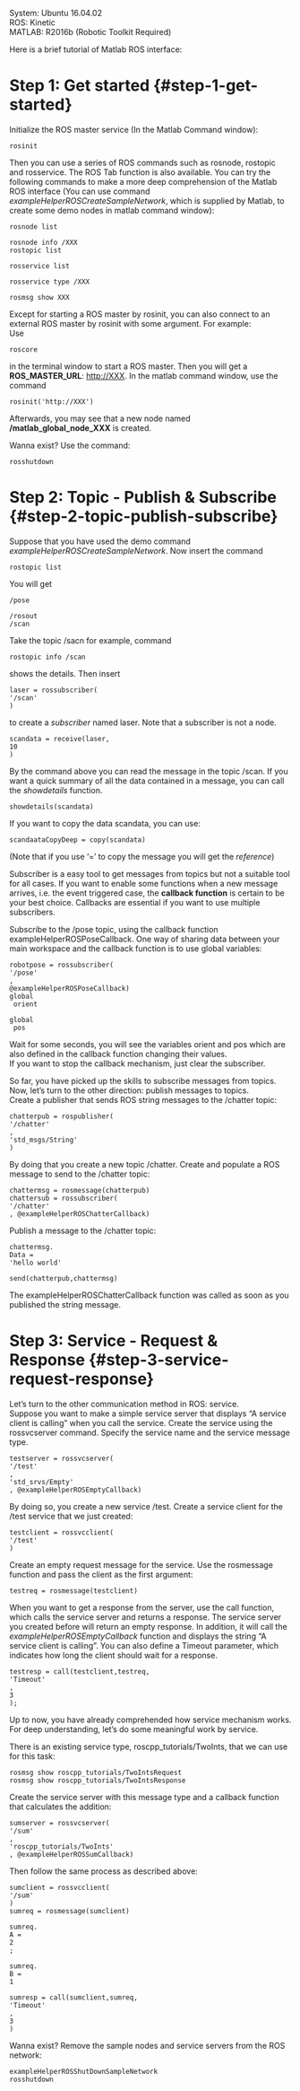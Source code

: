 System: Ubuntu 16.04.02  
 ROS: Kinetic  
 MATLAB: R2016b \(Robotic Toolkit Required\)

Here is a brief tutorial of Matlab ROS interface:

# Step 1: Get started {#step-1-get-started}

Initialize the ROS master service \(In the Matlab Command window\):

```
rosinit
```

Then you can use a series of ROS commands such as rosnode, rostopic and rosservice. The ROS Tab function is also available. You can try the following commands to make a more deep comprehension of the Matlab ROS interface \(You can use command _exampleHelperROSCreateSampleNetwork_, which is supplied by Matlab, to create some demo nodes in matlab command window\):

```
rosnode list

rosnode info /XXX
rostopic list

rosservice list

rosservice type /XXX

rosmsg show XXX
```

Except for starting a ROS master by rosinit, you can also connect to an external ROS master by rosinit with some argument. For example:  
 Use

```
roscore
```

in the terminal window to start a ROS master. Then you will get a **ROS\_MASTER\_URL**: [http://XXX](http://XXX). In the matlab command window, use the command

```
rosinit('http://XXX')
```

Afterwards, you may see that a new node named **/matlab\_global\_node\_XXX** is created.

Wanna exist? Use the command:

```
rosshutdown
```

# Step 2: Topic - Publish & Subscribe {#step-2-topic-publish-subscribe}

Suppose that you have used the demo command _exampleHelperROSCreateSampleNetwork_. Now insert the command

```
rostopic list
```

You will get

```
/pose

/rosout
/scan
```

Take the topic /sacn for example, command

```
rostopic info /scan
```

shows the details. Then insert

```
laser = rossubscriber(
'/scan'
)
```

to create a _subscriber_ named laser. Note that a subscriber is not a node.

```
scandata = receive(laser,
10
)
```

By the command above you can read the message in the topic /scan. If you want a quick summary of all the data contained in a message, you can call the _showdetails_ function.

```
showdetails(scandata)
```

If you want to copy the data scandata, you can use:

```
scandaataCopyDeep = copy(scandata)
```

\(Note that if you use ‘=’ to copy the message you will get the _reference_\)

Subscriber is a easy tool to get messages from topics but not a suitable tool for all cases. If you want to enable some functions when a new message arrives, i.e. the event triggered case, the **callback function** is certain to be your best choice. Callbacks are essential if you want to use multiple subscribers.

Subscribe to the /pose topic, using the callback function exampleHelperROSPoseCallback. One way of sharing data between your main workspace and the callback function is to use global variables:

```
robotpose = rossubscriber(
'/pose'
,
@exampleHelperROSPoseCallback)
global
 orient

global
 pos
```

Wait for some seconds, you will see the variables orient and pos which are also defined in the callback function changing their values.  
 If you want to stop the callback mechanism, just clear the subscriber.

So far, you have picked up the skills to subscribe messages from topics. Now, let’s turn to the other direction: publish messages to topics.  
 Create a publisher that sends ROS string messages to the /chatter topic:

```
chatterpub = rospublisher(
'/chatter'
, 
'std_msgs/String'
)
```

By doing that you create a new topic /chatter. Create and populate a ROS message to send to the /chatter topic:

```
chattermsg = rosmessage(chatterpub)
chattersub = rossubscriber(
'/chatter'
, @exampleHelperROSChatterCallback)
```

Publish a message to the /chatter topic:

```
chattermsg.
Data = 
'hello world'

send(chatterpub,chattermsg)
```

The exampleHelperROSChatterCallback function was called as soon as you published the string message.

# Step 3: Service - Request & Response {#step-3-service-request-response}

Let’s turn to the other communication method in ROS: service.  
 Suppose you want to make a simple service server that displays “A service client is calling” when you call the service. Create the service using the rossvcserver command. Specify the service name and the service message type.

```
testserver = rossvcserver(
'/test'
, 
'std_srvs/Empty'
, @exampleHelperROSEmptyCallback)
```

By doing so, you create a new service /test. Create a service client for the /test service that we just created:

```
testclient = rossvcclient(
'/test'
)
```

Create an empty request message for the service. Use the rosmessage function and pass the client as the first argument:

```
testreq = rosmessage(testclient)
```

When you want to get a response from the server, use the call function, which calls the service server and returns a response. The service server you created before will return an empty response. In addition, it will call the _exampleHelperROSEmptyCallback_ function and displays the string “A service client is calling”. You can also define a Timeout parameter, which indicates how long the client should wait for a response.

```
testresp = call(testclient,testreq,
'Timeout'
,
3
);
```

Up to now, you have already comprehended how service mechanism works. For deep understanding, let’s do some meaningful work by service.

There is an existing service type, roscpp\_tutorials/TwoInts, that we can use for this task:

```
rosmsg show roscpp_tutorials/TwoIntsRequest
rosmsg show roscpp_tutorials/TwoIntsResponse
```

Create the service server with this message type and a callback function that calculates the addition:

```
sumserver = rossvcserver(
'/sum'
, 
'roscpp_tutorials/TwoInts'
, @exampleHelperROSSumCallback)
```

Then follow the same process as described above:

```
sumclient = rossvcclient(
'/sum'
)
sumreq = rosmessage(sumclient)

sumreq.
A = 
2
;

sumreq.
B = 
1

sumresp = call(sumclient,sumreq,
'Timeout'
,
3
)
```

Wanna exist? Remove the sample nodes and service servers from the ROS network:

```
exampleHelperROSShutDownSampleNetwork
rosshutdown
```



